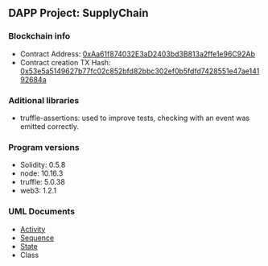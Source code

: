 ## DAPP Project: SupplyChain

### Blockchain info

 - Contract Address: [0xAa61f874032E3aD2403bd3B813a2ffe1e96C92Ab](https://rinkeby.etherscan.io/address/0xAa61f874032E3aD2403bd3B813a2ffe1e96C92Ab)
 - Contract creation TX Hash: [0x53e5a5149627b77fc02c852bfd82bbc302ef0b5fdfd7428551e47ae14192684a](https://rinkeby.etherscan.io/tx/0x53e5a5149627b77fc02c852bfd82bbc302ef0b5fdfd7428551e47ae14192684a)
 
 
### Aditional libraries
 - truffle-assertions: used to improve tests, checking with an event was emitted correctly.
 
 
### Program versions
 - Solidity: 0.5.8
 - node: 10.16.3
 - truffle: 5.0.38
 - web3: 1.2.1
 
### UML Documents
 - [Activity](docs/SupplyChain%20-%20Activity.png)
 - [Sequence](docs/SupplyChain%20-%20Sequence.png)
 - [State](docs/SupplyChain%20-%20State.png)
 - Class
